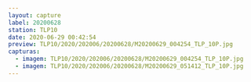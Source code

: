 ```yaml
---
layout: capture
label: 20200628
station: TLP10
date: 2020-06-29 00:42:54
preview: TLP10/2020/202006/20200628/M20200629_004254_TLP_10P.jpg
capturas:
  - imagem: TLP10/2020/202006/20200628/M20200629_004254_TLP_10P.jpg
  - imagem: TLP10/2020/202006/20200628/M20200629_051412_TLP_10P.jpg
---
```

